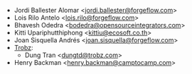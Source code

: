 - Jordi Ballester Alomar \<<jordi.ballester@forgeflow.com>\>
- Lois Rilo Antelo \<<lois.rilo@forgeflow.com>\>
- Bhavesh Odedra \<<bodedra@opensourceintegrators.com>\>
- Kitti Upariphutthiphong \<<kittiu@ecosoft.co.th>\>
- Joan Sisquella Andrés \<<joan.sisquella@forgeflow.com>\>
- [Trobz](https://trobz.com):
  - Dung Tran \<<dungtd@trobz.com>\>
- Henry Backman \<<henry.backman@camptocamp.com>\>
